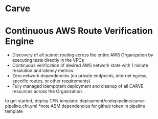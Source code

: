 # Carve
# Continuous AWS Route Verification Engine

- Discovery of all subnet routing across the entire AWS Organization by executing tests directly in the VPCs
- Continuous verification of desired AWS network state with 1 minute resolution and latency metrics
- Zero network dependencies (no private endpoints, internet egress, specific routes, or other requirements)
- Fully managed idempotent deployment and cleanup of all CARVE resources across the Organization

to get started, deploy CFN template:  deployment/codepipeline/carve-pipeline.cfn.yml
*note ASM dependencies for github token in pipeline template